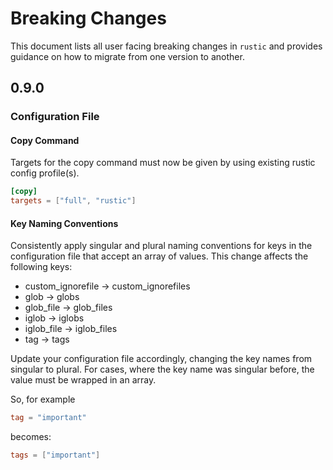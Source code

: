 # Breaking Changes

This document lists all user facing breaking changes in `rustic` and provides
guidance on how to migrate from one version to another.

## 0.9.0

### Configuration File

#### Copy Command

Targets for the copy command must now be given by using existing rustic config
profile(s).

```toml
[copy]
targets = ["full", "rustic"]
```

#### Key Naming Conventions

Consistently apply singular and plural naming conventions for keys in the
configuration file that accept an array of values. This change affects the
following keys:

- custom_ignorefile -> custom_ignorefiles
- glob -> globs
- glob_file -> glob_files
- iglob -> iglobs
- iglob_file -> iglob_files
- tag -> tags

Update your configuration file accordingly, changing the key names from singular
to plural. For cases, where the key name was singular before, the value must be
wrapped in an array.

So, for example

```toml
tag = "important"
```

becomes:

```toml
tags = ["important"]
```
